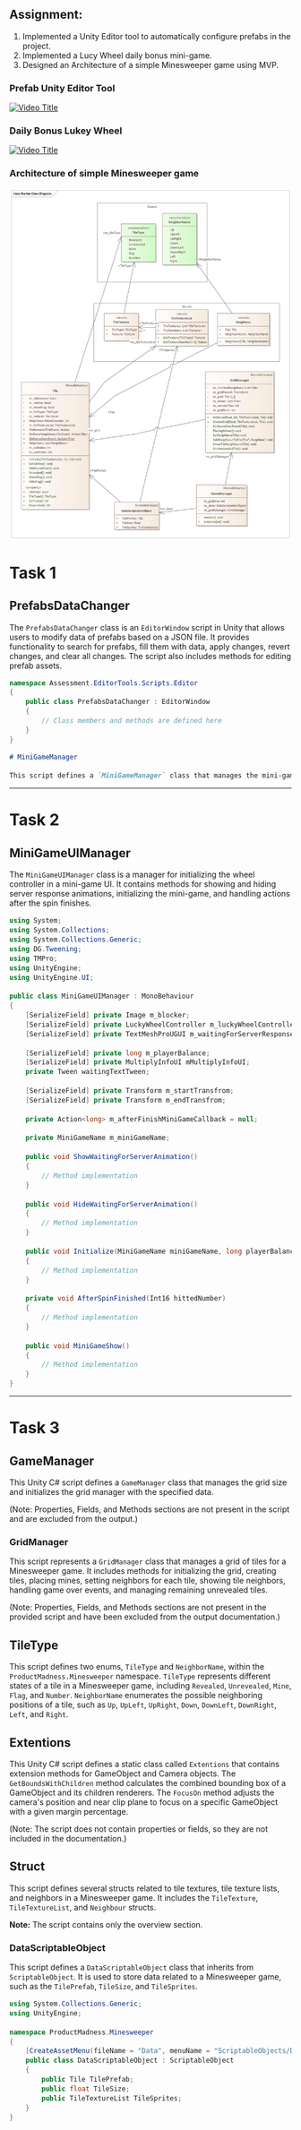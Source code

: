 ## Assignment:
1. Implemented a Unity Editor tool to automatically configure prefabs in the project.
2. Implemented a Lucy Wheel daily bonus mini-game.
3. Designed an Architecture of a simple Minesweeper game using MVP.

### Prefab Unity Editor Tool
[![Video Title](http://i3.ytimg.com/vi/WK7JwM2L1O8/hqdefault.jpg)](https://www.youtube.com/watch?v=WK7JwM2L1O8)
### Daily Bonus Lukey Wheel
[![Video Title](http://i3.ytimg.com/vi/UExpoKfdtwQ/hqdefault.jpg)](https://youtu.be/UExpoKfdtwQ)
### Architecture of simple Minesweeper game
![Alt text](https://github.com/RezaRahimi2/CodeChallenges/blob/PDAssessmentTest/_Documentation/ClassDiagram.jpg?raw=true "a title")

# Task 1

## PrefabsDataChanger

The `PrefabsDataChanger` class is an `EditorWindow` script in Unity that allows users to modify data of prefabs based on a JSON file. It provides functionality to search for prefabs, fill them with data, apply changes, revert changes, and clear all changes. The script also includes methods for editing prefab assets.

```csharp
namespace Assessment.EditorTools.Scripts.Editor
{
    public class PrefabsDataChanger : EditorWindow
    {
        // Class members and methods are defined here
    }
}
```


```markdown
# MiniGameManager

This script defines a `MiniGameManager` class that manages the mini-game functionality. It initializes the Gameplay API, shows UI elements, and handles player balance updates.

```

-----
# Task 2

## MiniGameUIManager

The `MiniGameUIManager` class is a manager for initializing the wheel controller in a mini-game UI. It contains methods for showing and hiding server response animations, initializing the mini-game, and handling actions after the spin finishes.

```csharp
using System;
using System.Collections;
using System.Collections.Generic;
using DG.Tweening;
using TMPro;
using UnityEngine;
using UnityEngine.UI;

public class MiniGameUIManager : MonoBehaviour
{
    [SerializeField] private Image m_blocker;
    [SerializeField] private LuckyWheelController m_luckyWheelController;
    [SerializeField] private TextMeshProUGUI m_waitingForServerResponse;

    [SerializeField] private long m_playerBalance;
    [SerializeField] private MultiplyInfoUI mMultiplyInfoUI;
    private Tween waitingTextTween;

    [SerializeField] private Transform m_startTransfrom;
    [SerializeField] private Transform m_endTransfrom;

    private Action<long> m_afterFinishMiniGameCallback = null;

    private MiniGameName m_miniGameName;

    public void ShowWaitingForServerAnimation()
    {
        // Method implementation
    }

    public void HideWaitingForServerAnimation()
    {
        // Method implementation
    }

    public void Initialize(MiniGameName miniGameName, long playerBalance, Action<long> afterMiniGameFinished)
    {
        // Method implementation
    }

    private void AfterSpinFinished(Int16 hittedNumber)
    {
        // Method implementation
    }

    public void MiniGameShow()
    {
        // Method implementation
    }
}
```

-----
# Task 3 


## GameManager
This Unity C# script defines a `GameManager` class that manages the grid size and initializes the grid manager with the specified data.

(Note: Properties, Fields, and Methods sections are not present in the script and are excluded from the output.)

### GridManager

This script represents a `GridManager` class that manages a grid of tiles for a Minesweeper game. It includes methods for initializing the grid, creating tiles, placing mines, setting neighbors for each tile, showing tile neighbors, handling game over events, and managing remaining unrevealed tiles.

(Note: Properties, Fields, and Methods sections are not present in the provided script and have been excluded from the output documentation.)

## TileType
This script defines two enums, `TileType` and `NeighborName`, within the `ProductMadness.Minesweeper` namespace. `TileType` represents different states of a tile in a Minesweeper game, including `Revealed`, `Unrevealed`, `Mine`, `Flag`, and `Number`. `NeighborName` enumerates the possible neighboring positions of a tile, such as `Up`, `UpLeft`, `UpRight`, `Down`, `DownLeft`, `DownRight`, `Left`, and `Right`.

## Extentions

This Unity C# script defines a static class called `Extentions` that contains extension methods for GameObject and Camera objects. The `GetBoundsWithChildren` method calculates the combined bounding box of a GameObject and its children renderers. The `FocusOn` method adjusts the camera's position and near clip plane to focus on a specific GameObject with a given margin percentage.

(Note: The script does not contain properties or fields, so they are not included in the documentation.)

## Struct

This script defines several structs related to tile textures, tile texture lists, and neighbors in a Minesweeper game. It includes the `TileTexture`, `TileTextureList`, and `Neighbour` structs.

**Note:** The script contains only the overview section.

### DataScriptableObject

This script defines a `DataScriptableObject` class that inherits from `ScriptableObject`. It is used to store data related to a Minesweeper game, such as the `TilePrefab`, `TileSize`, and `TileSprites`.

```csharp
using System.Collections.Generic;
using UnityEngine;

namespace ProductMadness.Minesweeper
{
    [CreateAssetMenu(fileName = "Data", menuName = "ScriptableObjects/Data", order = 1)]
    public class DataScriptableObject : ScriptableObject
    {
        public Tile TilePrefab;
        public float TileSize;
        public TileTextureList TileSprites;
    }
}
```
